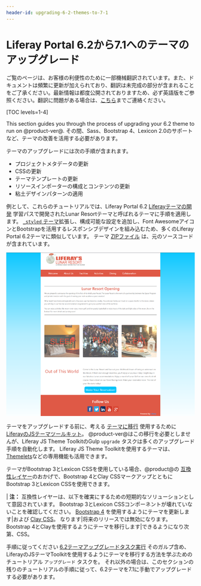 ```yaml
---
header-id: upgrading-6-2-themes-to-7-1
---
```


# Liferay Portal 6.2から7.1へのテーマのアップグレード

<p class="alert alert-info"><span class="wysiwyg-color-blue120">ご覧のページは、お客様の利便性のために一部機械翻訳されています。また、ドキュメントは頻繁に更新が加えられており、翻訳は未完成の部分が含まれることをご了承ください。最新情報は都度公開されておりますため、必ず英語版をご参照ください。翻訳に問題がある場合は、<a href="mailto:support-content-jp@liferay.com">こちら</a>までご連絡ください。</span></p>

[TOC levels=1-4]

This section guides you through the process of upgrading your 6.2 theme to run on @product-ver@. その間、Sass、Bootstrap 4、Lexicon 2.0のサポートなど、テーマの改善を活用する必要があります。

テーマのアップグレードには次の手順が含まれます。

  - プロジェクトメタデータの更新
  - CSSの更新
  - テーマテンプレートの更新
  - リソースインポーターの構成とコンテンツの更新
  - 粘土デザインパターンの適用

例として、これらのチュートリアルでは、Liferay Portal 6.2 [Liferayテーマの開発](/docs/6-2/tutorials/-/knowledge_base/t/developing-a-liferay-theme) 学習パスで開発されたLunar Resortテーマと呼ばれるテーマに手順を適用します。 [`_styled` テーマ](https://github.com/liferay/liferay-portal/tree/6.2.x/portal-web/docroot/html/themes/_styled)拡張し、構成可能な設定を追加し、Font AwesomeアイコンとBootstrapを活用するレスポンシブデザインを組み込むため、多くのLiferay Portal 6.2テーマに類似しています。 テーマ [ZIPファイル](/documents/10184/656312/lunar-resort-theme-migration-6.2.zip) は、元のソースコードが含まれています。

![図1：このチュートリアルでアップグレードされたLunar Resortサンプルテーマは、クリーンで最小限のデザインを使用しています。](../../../../images/finished-7-1-theme.png)

テーマをアップグレードする前に、考える [テーマに移行](/docs/7-1/tutorials/-/knowledge_base/t/running-the-upgrade-task-for-6-2-themes) 使用するために [LiferayのJSテーマツールキット](https://github.com/liferay/liferay-themes-sdk/tree/master/packages)。 @product-ver@はこの移行を必要としませんが、Liferay JS Theme ToolkitのGulp `upgrade` タスクは多くのアップグレード手順を自動化します。 Liferay JS Theme Toolkitを使用するテーマは、 [Themelets](/docs/7-1/tutorials/-/knowledge_base/t/creating-reusable-pieces-of-code-for-your-themes)などの専用機能も活用できます。

テーマがBootstrap 3とLexicon CSSを使用している場合、@product@の [互換性レイヤー](/docs/7-1/tutorials/-/knowledge_base/t/using-the-bootstrap-3-lexicon-css-compatibility-layer)のおかげで、Bootstrap 4とClay CSSマークアップとともにBootstrap 3とLexicon CSSを使用できます。

| **注：** 互換性レイヤーは、以下を確実にするための短期的なソリューションとして意図されています。 Bootstrap 3とLexicon CSSコンポーネントが壊れていないことを確認してください。 [Bootstrap 4](https://getbootstrap.com/docs/4.3/migration/) を使用するようにテーマを更新します|および [Clay CSS](https://clayui.com/docs/css-framework/scss.html)。 なります|将来のリリースでは無効になります。 Bootstrap 4とClayを使用するようにテーマを移行します|できるようになり次第、CSS。

手順に従ってください [6.2テーマアップグレードタスク実行](/docs/7-1/tutorials/-/knowledge_base/t/running-the-upgrade-task-for-6-2-themes) そのガルプ含め、LiferayのJSテーマToolkitを使用するようにテーマを移行する方法を学ぶためのチュートリアル `アップグレード` タスクを。 それ以外の場合は、このセクションの残りのチュートリアルの手順に従って、6.2テーマを7.1に手動でアップグレードする必要があります。
